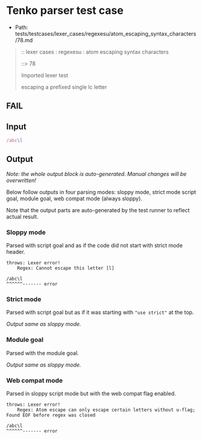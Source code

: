 # Tenko parser test case

- Path: tests/testcases/lexer_cases/regexesu/atom_escaping_syntax_characters/78.md

> :: lexer cases : regexesu : atom escaping syntax characters
>
> ::> 78
>
> Imported lexer test
>
> escaping a prefixed single lc letter

## FAIL

## Input

`````js
/abc\l
`````

## Output

_Note: the whole output block is auto-generated. Manual changes will be overwritten!_

Below follow outputs in four parsing modes: sloppy mode, strict mode script goal, module goal, web compat mode (always sloppy).

Note that the output parts are auto-generated by the test runner to reflect actual result.

### Sloppy mode

Parsed with script goal and as if the code did not start with strict mode header.

`````
throws: Lexer error!
    Regex: Cannot escape this letter [l]

/abc\l
^^^^^^------- error
`````

### Strict mode

Parsed with script goal but as if it was starting with `"use strict"` at the top.

_Output same as sloppy mode._

### Module goal

Parsed with the module goal.

_Output same as sloppy mode._

### Web compat mode

Parsed in sloppy script mode but with the web compat flag enabled.

`````
throws: Lexer error!
    Regex: Atom escape can only escape certain letters without u-flag; Found EOF before regex was closed

/abc\l
^^^^^^------- error
`````

